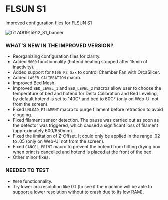 # FLSUN S1
Improved configuration files for FLSUN S1

![1717481915912_S1_banner](https://github.com/Guilouz/Flsun-S1/assets/12702322/9e41a6b0-dbc6-4a94-a95f-e4d0dd13ed8c)
 
### WHAT’S NEW IN THE IMPROVED VERSION?

- Reorganizing configuration files for clarity.
- Added `M600` functionnality (hotend heating stopped after 15min of inactivity).
- Added support for `M106 P3 Sxx` to control Chamber Fan with OrcaSlicer.
- Added `LASER_CALIBRATION` macro.
- Improved Bed Mesh.
- Improved `BED_LEVEL_1` and `BED_LEVEL_2` macros allow user to choose the temperature of bed and hotend for Delta Calibration and Bed Leveling, by default hotend is set to 140C° and bed to 60C° (only on Web-UI not from the screen).
- Fixed `UNLOAD_FILAMENT` macro to purge filament before retraction to avoid clogging.
- Fixed filament sensor detection. The pause was carried out as soon as the detector was triggered, which caused a significant loss of filament (approximately 600/650mm).
- Fixed the limitation of Z-Offset. It could only be applied in the range .02 to .05 (only on Web-UI not from the screen).
- Fixed `CANCEL_PRINT` macro to prevent the hotend from hitting drying box when print is cancelled and hotend is placed at the front of the bed.
- Other minor fixes.

### NEEDED TO TEST

- `M600` functionnality.
- Try lower arc resolution like 0.1 (to see if the machine will be able to support a lower resolution without to crash due to its low RAM).
